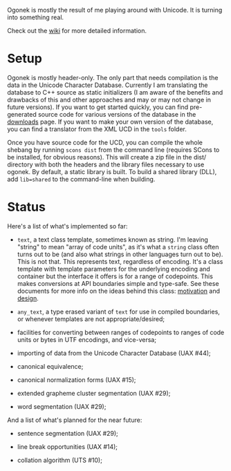 Ogonek is mostly the result of me playing around with Unicode. It is turning
into something real.

Check out the [wiki] for more detailed information.

# Setup

Ogonek is mostly header-only. The only part that needs compilation is the data
in the Unicode Character Database. Currently I am translating the database to
C++ source as static initializers (I am aware of the benefits and drawbacks of
this and other approaches and may or may not change in future versions). If
you want to get started quickly, you can find pre-generated source code for
various versions of the database in the [downloads] page. If you want to make
your own version of the database, you can find a translator from the XML UCD in
the `tools` folder.

Once you have source code for the UCD, you can compile the whole shebang by
running `scons dist` from the command line (requires SCons to be installed, for
obvious reasons). This will create a zip file in the dist/ directory with both
the headers and the library files necessary to use ogonek. By default, a static
library is built. To build a shared library (DLL), add `lib=shared` to the
command-line when building.

# Status

Here's a list of what's implemented so far:

 - `text`, a text class template, sometimes known as string. I'm leaving
   "string" to mean "array of code units", as it's what a `string` class often
   turns out to be (and also what strings in other languages turn out to be).
   This is not that.  This represents text, regardless of encoding. It's a
   class template with template parameters for the underlying encoding and
   container but the interface it offers is for a range of codepoints. This
   makes conversions at API boundaries simple and type-safe. See these documents
   for more info on the ideas behind this class: [motivation] and [design].

 - `any_text`, a type erased variant of `text` for use in compiled
   boundaries, or whenever templates are not appropriate/desired;

 - facilities for converting between ranges of codepoints to ranges of code
   units or bytes in UTF encodings, and vice-versa;

 - importing of data from the Unicode Character Database (UAX #44);

 - canonical equivalence;

 - canonical normalization forms (UAX #15);

 - extended grapheme cluster segmentation (UAX #29);

 - word segmentation (UAX #29);

And a list of what's planned for the near future:

 - sentence segmentation (UAX #29);

 - line break opportunities (UAX #14);

 - collation algorithm (UTS #10);

  [design]: http://gist.io/3166256
  [wiki]: http://bitbucket.org/martinhofernandes/ogonek/wiki/Home
  [downloads]: http://bitbucket.org/martinhofernandes/ogonek/downloads
  [motivation]: http://flamingdangerzone.com/unicode/2012/10/27/utf8-only-somewhere.html

